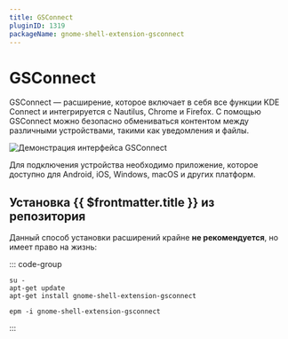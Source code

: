 ```yaml
---
title: GSConnect
pluginID: 1319
packageName: gnome-shell-extension-gsconnect
---
```


# GSConnect

GSConnect — расширение, которое включает в себя все функции KDE Connect и интегрируется с Nautilus, Chrome и Firefox. С помощью GSConnect можно безопасно обмениваться контентом между различными устройствами, такими как уведомления и файлы.

![Демонстрация интерфейса GSConnect](/gsconnect/menu.png)

Для подключения устройства необходимо приложение, которое доступно для Android, iOS, Windows, macOS и других платформ.

<!--@include: ./parts/show-install-steps.md-->

## Установка {{ $frontmatter.title }} из репозитория

Данный способ установки расширений крайне **не рекомендуется**, но имеет право на жизнь:

::: code-group
```shell[apt-get]
su -
apt-get update
apt-get install gnome-shell-extension-gsconnect
```

```shell[epm]
epm -i gnome-shell-extension-gsconnect
```
:::

<!--@include: ./parts/install-from-repository.md-->
